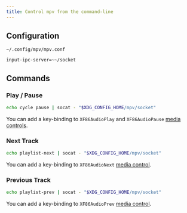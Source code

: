 ```yaml
---
title: Control mpv from the command-line
---
```


## Configuration

`~/.config/mpv/mpv.conf`

```
input-ipc-server=~~/socket
```

## Commands

### Play / Pause

``` sh
echo cycle pause | socat - "$XDG_CONFIG_HOME/mpv/socket"
```

You can add a key-binding to `XF86AudioPlay` and `XF86AudioPause` [media controls].

### Next Track

``` sh
echo playlist-next | socat - "$XDG_CONFIG_HOME/mpv/socket"
```

You can add a key-binding to `XF86AudioNext` [media control][Media controls].

### Previous Track

``` sh
echo playlist-prev | socat - "$XDG_CONFIG_HOME/mpv/socket"
```

You can add a key-binding to `XF86AudioPrev` [media control][Media controls].

[Media controls]: https://cgit.freedesktop.org/xorg/proto/x11proto/tree/XF86keysym.h
